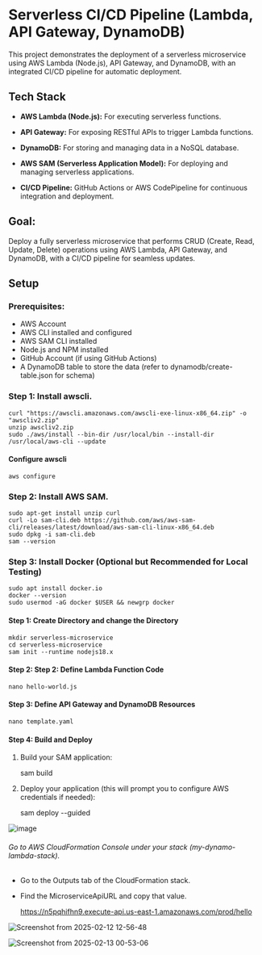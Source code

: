 # Serverless CI/CD Pipeline (Lambda, API Gateway, DynamoDB)


This project demonstrates the deployment of a serverless microservice using AWS Lambda (Node.js), API Gateway, and DynamoDB, with an integrated CI/CD pipeline for automatic deployment.



## Tech Stack

- **AWS Lambda (Node.js):** For executing serverless functions.

- **API Gateway:** For exposing RESTful APIs to trigger Lambda functions.

- **DynamoDB:** For storing and managing data in a NoSQL database.

- **AWS SAM (Serverless Application Model):** For deploying and managing serverless applications.

- **CI/CD Pipeline:** GitHub Actions or AWS CodePipeline for continuous integration and deployment.

## Goal:
Deploy a fully serverless microservice that performs CRUD (Create, Read, Update, Delete) operations using AWS Lambda, API Gateway, and DynamoDB, with a CI/CD pipeline for seamless updates.

## Setup
### Prerequisites:
- AWS Account
- AWS CLI installed and configured
- AWS SAM CLI installed
- Node.js and NPM installed
- GitHub Account (if using GitHub Actions)
- A DynamoDB table to store the data (refer to dynamodb/create-table.json for schema)

### Step 1: Install  awscli.

    curl "https://awscli.amazonaws.com/awscli-exe-linux-x86_64.zip" -o "awscliv2.zip"
    unzip awscliv2.zip
    sudo ./aws/install --bin-dir /usr/local/bin --install-dir /usr/local/aws-cli --update
    
#### Configure awscli   

    aws configure
### Step 2: Install AWS SAM.
    sudo apt-get install unzip curl
    curl -Lo sam-cli.deb https://github.com/aws/aws-sam-cli/releases/latest/download/aws-sam-cli-linux-x86_64.deb
    sudo dpkg -i sam-cli.deb
    sam --version

### Step 3: Install Docker (Optional but Recommended for Local Testing)

    sudo apt install docker.io
    docker --version
    sudo usermod -aG docker $USER && newgrp docker

#### Step 1: Create Directory and change the Directory
    mkdir serverless-microservice
    cd serverless-microservice
    sam init --runtime nodejs18.x

#### Step 2: Step 2: Define Lambda Function Code
    nano hello-world.js

#### Step 3: Define API Gateway and DynamoDB Resources
    nano template.yaml

#### Step 4: Build and Deploy
 1. Build your SAM application:
    
    sam build

2. Deploy your application (this will prompt you to configure AWS credentials if needed):

    sam deploy --guided

   
![image](https://github.com/user-attachments/assets/a2c76aa4-3ccf-42ee-817a-e9f3bd3727d7)

###### Go to AWS CloudFormation Console under your stack (my-dynamo-lambda-stack).

- Go to the Outputs tab of the CloudFormation stack.
- Find the MicroserviceApiURL and copy that value. 

    https://n5pqhifhn9.execute-api.us-east-1.amazonaws.com/prod/hello

  
![Screenshot from 2025-02-12 12-56-48](https://github.com/user-attachments/assets/76be0a6c-5eca-4a02-ac79-1d8cc21bdc36)

![Screenshot from 2025-02-13 00-53-06](https://github.com/user-attachments/assets/71fa0b68-e100-4e9f-8081-ba9026a49ad4)
